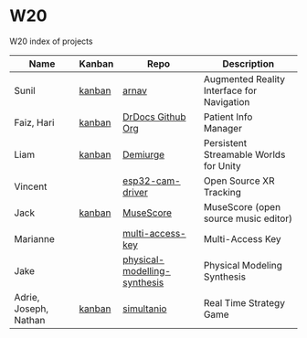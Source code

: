 # W20
W20 index of projects

| Name | Kanban |Repo | Description|
|------|------|------|------------|
| Sunil | [kanban](https://github.com/CCS-1L-F19/arnav/projects/2) | [arnav](https://github.com/CCS-1L-F19/arnav) | Augmented Reality Interface for Navigation|
| Faiz, Hari | [kanban](https://github.com/orgs/DrDocx/projects/1)  | [DrDocs Github Org](https://github.com/DrDocx) | Patient Info Manager |
| Liam | [kanban](https://github.com/AlphaModder/DesertOfThorns/projects/2) | [Demiurge](https://github.com/alphamodder/desertofthorns) | Persistent Streamable Worlds for Unity  |
| Vincent | []() | [esp32-cam-driver](https://github.com/argus-xr/esp32-cam-driver) | Open Source XR Tracking|
| Jack |  [kanban](https://github.com/CCS-1L-F19/MuseScore/projects/1) | [MuseScore](https://github.com/CCS-1L-F19/MuseScore) | MuseScore (open source music editor)|
| Marianne |  []() | [multi-access-key](https://github.com/CCS-1L-F19/multi-access-key) | Multi-Access Key | 
| Jake | []() | [physical-modelling-synthesis](https://github.com/CCS-1L-F19/physical-modelling-synthesis) | Physical Modeling Synthesis|
| Adrie, Joseph, Nathan  | [kanban](https://github.com/CCS-1L-F19/simultanio/projects/1)  | [simultanio](https://github.com/CCS-1L-F19/simultanio) | Real Time Strategy Game |
